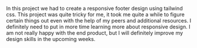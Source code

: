 In this project we had to create a responsive footer design using tailwind css. This project was quite tricky for me, it took me quite a while to figure certain things out even with the help of my peers and additional resources. I definitely need to put in more time learning more about responsive design. I am not really happy with the end product, but I will definitely improve my design skills in the upcoming weeks.

